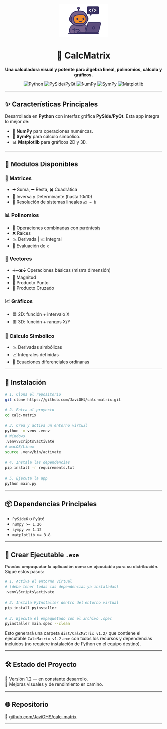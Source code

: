 <div align="center">

  <img src="assets/images/intro/about.png" alt="CalcMatrix Logo" width="160" style="margin-top: 20px;"/>

  <h1>🧮 CalcMatrix</h1>

  <p><strong>Una calculadora visual y potente para álgebra lineal, polinomios, cálculo y gráficos.</strong></p>

  <p>
    <img src="https://img.shields.io/badge/Python-3.x-blue" alt="Python">
    <img src="https://img.shields.io/badge/PySide/PyQt-6-brightgreen" alt="PySide/PyQt">
    <img src="https://img.shields.io/badge/NumPy-%5E1.26-orange" alt="NumPy">
    <img src="https://img.shields.io/badge/SymPy-%5E1.12-yellow" alt="SymPy">
    <img src="https://img.shields.io/badge/Matplotlib-%5E3.8-red" alt="Matplotlib">
  </p>

</div>

---

## ✨ Características Principales

Desarrollada en **Python** con interfaz gráfica **PySide/PyQt**. Esta app integra lo mejor de:
- 🧮 **NumPy** para operaciones numéricas.
- 🧠 **SymPy** para cálculo simbólico.
- 📊 **Matplotlib** para gráficos 2D y 3D.

---

## 🧩 Módulos Disponibles

### 🔷 Matrices
- ➕ Suma, ➖ Resta, ✖️ Cuadrática
- 🔄 Inversa y Determinante (hasta 10x10)
- 🧩 Resolución de sistemas lineales `Ax = b`

### 📊 Polinomios
- 🧠 Operaciones combinadas con paréntesis
- ❌ Raíces
- 📉 Derivada | 📈 Integral
- 🧮 Evaluación de `x`

### 📐 Vectores
- ➕➖✖️➗ Operaciones básicas (misma dimensión)
- 📏 Magnitud
- 🔘 Producto Punto
- 🔁 Producto Cruzado

### 📈 Gráficos
- 🟦 2D: función + intervalo X  
- 🟥 3D: función + rangos X/Y

### 🔬 Cálculo Simbólico
- 📉 Derivadas simbólicas
- 📈 Integrales definidas
- 🔄 Ecuaciones diferenciales ordinarias

---

## 🚀 Instalación

```bash
# 1. Clona el repositorio
git clone https://github.com/JaviOHS/calc-matrix.git

# 2. Entra al proyecto
cd calc-matrix

# 3. Crea y activa un entorno virtual
python -m venv .venv
# Windows
.venv\Scripts\activate
# macOS/Linux
source .venv/bin/activate

# 4. Instala las dependencias
pip install -r requirements.txt

# 5. Ejecuta la app
python main.py
```

---

## 📦 Dependencias Principales

- `PySide6` o `PyQt6`
- `numpy >= 1.26`
- `sympy >= 1.12`
- `matplotlib >= 3.8`

---

## 🧪 Crear Ejecutable `.exe`

Puedes empaquetar la aplicación como un ejecutable para su distribución. Sigue estos pasos:

```bash
# 1. Activa el entorno virtual
# (debe tener todas las dependencias ya instaladas)
.venv\Scripts\activate

# 2. Instala PyInstaller dentro del entorno virtual
pip install pyinstaller

# 3. Ejecuta el empaquetado con el archivo .spec
pyinstaller main.spec --clean
```

Esto generará una carpeta `dist/CalcMatrix v1.2/` que contiene el ejecutable `CalcMatrix v1.2.exe` con todos los recursos y dependencias incluidos (no requiere instalación de Python en el equipo destino).

---

## 🛠️ Estado del Proyecto

🔹 Versión 1.2 — en constante desarrollo.  
🔹 Mejoras visuales y de rendimiento en camino.  

---

## 🌐 Repositorio

🔗 [github.com/JaviOHS/calc-matrix](https://github.com/JaviOHS/calc-matrix)

---